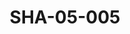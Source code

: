 ---
pid: SHA-05-005
title: SHA-05-005
language: ar
collection: شرحبيل احمد
original_label: 
rights: شرحبيل احمد
location_of_original: شرحبيل احمد
photographer_or_studio: 
scanned_from: photograph 12.1 by 16.5
_date: early 1960s
location: امدرمان
description: احمد ابراهيم داوؤد مع درامز
additional_notes: 
permission_display: 'yes'
on_server: 'no'
on_website: 'no'
permalink: /photopages/ar/SHA-05-005.html
layout: photo-page
---